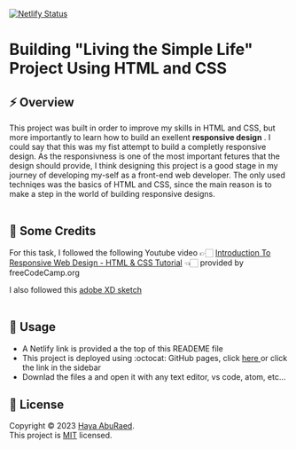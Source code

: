 [![Netlify Status](https://api.netlify.com/api/v1/badges/69068d37-29f7-4ba3-9770-6e6198305461/deploy-status)](https://app.netlify.com/sites/heartfelt-elf-02422b/deploys)
# Building "Living the Simple Life" Project Using HTML and CSS

## ⚡ Overview
This project was built in order to improve my skills in HTML and CSS, but more importantly to learn how to build an exellent **responsive design** . I could say that this was my fist attempt to build a completly responsive design. As the responsivness is one of the most important fetures that the design should provide, I think designing this project is a good stage in my journey of developing my-self as a front-end web developer. The only used techniqes was the basics of HTML and CSS, since the main reason is to make a step in the world of building responsive designs.
<br/><br/>

## 📄 Some Credits
For this task, I followed the following Youtube video 👉🏻 <a href="https://www.youtube.com/watch?v=srvUrASNj0s" target="_blank">Introduction To Responsive Web Design - HTML & CSS Tutorial</a> 👈🏻 provided by freeCodeCamp.org 
<br/>

I also followed this <a href="https://xd.adobe.com/spec/75d448ea-569a-4b7e-721b-9bbd3b2b97b9-03e5/grid" target="_blank"> adobe XD sketch </a>
<br/><br/>

## 🚀 Usage
- A Netlify link is provided a the top of this READEME file
- This project is deployed using :octocat: GitHub pages, click <a href="https://hayaaburaed.github.io/Living-the-Simple-Life-Project/"> here </a> or click the link in the sidebar 
- Downlad the files a and open it with any text editor, vs code, atom, etc... 

## 📝 License
Copyright © 2023 [Haya AbuRaed](https://github.com/HayaAbuRaed).<br />
This project is [MIT](https://github.com/HayaAbuRaed/Living-the-Simple-Life-Project/blob/master/LICENSE) licensed.
